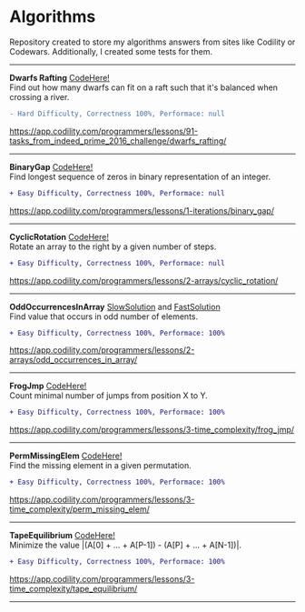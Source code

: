 # Algorithms
Repository created to store my algorithms answers from sites like Codility or Codewars.
Additionally, I created some tests for them.

---
**Dwarfs Rafting**  [CodeHere!](Algorithms/DwarfsRafting_Codility_Hard/DwarfsRafting_Codility_Hard.cs)  
Find out how many dwarfs can fit on a raft such that it's balanced when crossing a river.  
```diff
- Hard Difficulty, Correctness 100%, Performace: null 
```
https://app.codility.com/programmers/lessons/91-tasks_from_indeed_prime_2016_challenge/dwarfs_rafting/  

---
**BinaryGap**  [CodeHere!](Algorithms/BinaryGap_Codility_Easy/BinaryGap_Codility_Easy.cs)  
Find longest sequence of zeros in binary representation of an integer.  
```diff
+ Easy Difficulty, Correctness 100%, Performace: null
```
https://app.codility.com/programmers/lessons/1-iterations/binary_gap/

---
**CyclicRotation**   [CodeHere!](Algorithms/CyclicRotation_Codility_Easy/CyclicRotation_Codility_Easy.cs)   
Rotate an array to the right by a given number of steps.  
```diff
+ Easy Difficulty, Correctness 100%, Performace: null
```  
https://app.codility.com/programmers/lessons/2-arrays/cyclic_rotation/

---
**OddOccurrencesInArray**  [SlowSolution](Algorithms/OddOccurrencesInArray_Codility_Easy/FirstSolution_SlowPerformance/Codility_OddOccurrencesInArray_Easy_SlowPerformance.cs) and [FastSolution](Algorithms/OddOccurrencesInArray_Codility_Easy/SecondSolution_BetterPerformance)  
Find value that occurs in odd number of elements.
```diff
+ Easy Difficulty, Correctness 100%, Performace: 100%
```
https://app.codility.com/programmers/lessons/2-arrays/odd_occurrences_in_array/

---
**FrogJmp**  [CodeHere!](Algorithms/FrogJmp_Codility_Easy/FrogJmp_Codility_Easy.cs)   
Count minimal number of jumps from position X to Y.
```diff
+ Easy Difficulty, Correctness 100%, Performace: 100%
``` 
https://app.codility.com/programmers/lessons/3-time_complexity/frog_jmp/

---
**PermMissingElem**  [CodeHere!](Algorithms/PermMissingElem_Codility_Easy/PermMissingElem_Codility_Easy.cs)   
Find the missing element in a given permutation.  
```diff
+ Easy Difficulty, Correctness 100%, Performace: 100%
```
https://app.codility.com/programmers/lessons/3-time_complexity/perm_missing_elem/

---
**TapeEquilibrium** [CodeHere!](Algorithms/TapeEquilibrium_Codility_Easy/TapeEquilibrium_Codility_Easy.cs)   
Minimize the value |(A[0] + ... + A[P-1]) - (A[P] + ... + A[N-1])|.  
```diff
+ Easy Difficulty, Correctness 100%, Performace: 100%
```
https://app.codility.com/programmers/lessons/3-time_complexity/tape_equilibrium/

---
